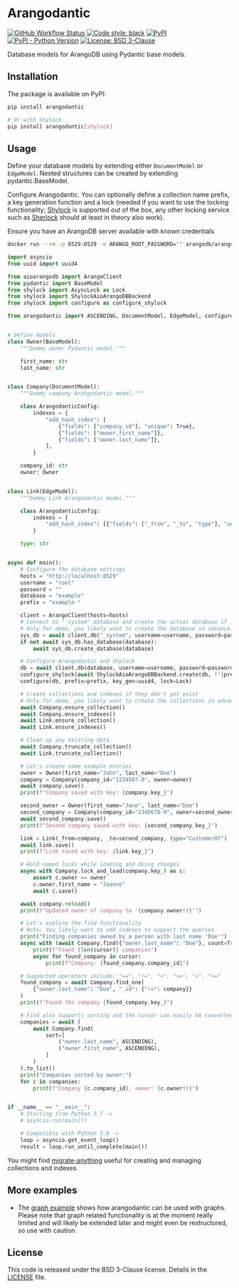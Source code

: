 # Arangodantic

[![GitHub Workflow Status](https://img.shields.io/github/workflow/status/ioxiocom/arangodantic/Build%20and%20upload%20to%20PyPI)](https://github.com/ioxiocom/arangodantic/actions/workflows/publish.yaml)
[![Code style: black](https://img.shields.io/badge/code%20style-black-000000.svg)](https://github.com/psf/black)
[![PyPI](https://img.shields.io/pypi/v/arangodantic)](https://pypi.org/project/arangodantic/)
[![PyPI - Python Version](https://img.shields.io/pypi/pyversions/arangodantic)](https://pypi.org/project/arangodantic/)
[![License: BSD 3-Clause](https://img.shields.io/badge/License-BSD%203--Clause-blue.svg)](https://opensource.org/licenses/BSD-3-Clause)

Database models for ArangoDB using Pydantic base models.

## Installation

The package is available on PyPI:

```bash
pip install arangodantic

# Or with Shylock
pip install arangodantic[shylock]
```

## Usage

Define your database models by extending either `DocumentModel` or `EdgeModel`. Nested
structures can be created by extending pydantic.BaseModel.

Configure Arangodantic. You can optionally define a collection name prefix, a key
generation function and a lock (needed if you want to use the locking functionality;
[Shylock](https://github.com/lietu/shylock) is supported out of the box, any other
locking service such as [Sherlock](https://pypi.org/project/sherlock/) should at least
in theory also work).

Ensure you have an ArangoDB server available with known credentials

```bash
docker run --rm -p 8529:8529 -e ARANGO_ROOT_PASSWORD="" arangodb/arangodb:3.7.2.1
```

```python
import asyncio
from uuid import uuid4

from aioarangodb import ArangoClient
from pydantic import BaseModel
from shylock import AsyncLock as Lock
from shylock import ShylockAioArangoDBBackend
from shylock import configure as configure_shylock

from arangodantic import ASCENDING, DocumentModel, EdgeModel, configure


# Define models
class Owner(BaseModel):
    """Dummy owner Pydantic model."""

    first_name: str
    last_name: str


class Company(DocumentModel):
    """Dummy company Arangodantic model."""

    class ArangodanticConfig:
        indexes = {
            "add_hash_index": [
                {"fields": ["company_id"], "unique": True},
                {"fields": ["owner.first_name"]},
                {"fields": ["owner.last_name"]},
            ],
        }

    company_id: str
    owner: Owner


class Link(EdgeModel):
    """Dummy Link Arangodantic model."""

    class ArangodanticConfig:
        indexes = {
            "add_hash_index": [{"fields": ["_from", "_to", "type"], "unique": True}]
        }

    type: str


async def main():
    # Configure the database settings
    hosts = "http://localhost:8529"
    username = "root"
    password = ""
    database = "example"
    prefix = "example-"

    client = ArangoClient(hosts=hosts)
    # Connect to "_system" database and create the actual database if it doesn't exist
    # Only for demo, you likely want to create the database in advance.
    sys_db = await client.db("_system", username=username, password=password)
    if not await sys_db.has_database(database):
        await sys_db.create_database(database)

    # Configure Arangodantic and Shylock
    db = await client.db(database, username=username, password=password)
    configure_shylock(await ShylockAioArangoDBBackend.create(db, f"{prefix}shylock"))
    configure(db, prefix=prefix, key_gen=uuid4, lock=Lock)

    # Create collections and indexes if they don't yet exist
    # Only for demo, you likely want to create the collections in advance.
    await Company.ensure_collection()
    await Company.ensure_indexes()
    await Link.ensure_collection()
    await Link.ensure_indexes()

    # Clean up any existing data.
    await Company.truncate_collection()
    await Link.truncate_collection()

    # Let's create some example entries
    owner = Owner(first_name="John", last_name="Doe")
    company = Company(company_id="1234567-8", owner=owner)
    await company.save()
    print(f"Company saved with key: {company.key_}")

    second_owner = Owner(first_name="Jane", last_name="Doe")
    second_company = Company(company_id="2345678-9", owner=second_owner)
    await second_company.save()
    print(f"Second company saved with key: {second_company.key_}")

    link = Link(_from=company, _to=second_company, type="CustomerOf")
    await link.save()
    print(f"Link saved with key: {link.key_}")

    # Hold named locks while loading and doing changes
    async with Company.lock_and_load(company.key_) as c:
        assert c.owner == owner
        c.owner.first_name = "Joanne"
        await c.save()

    await company.reload()
    print(f"Updated owner of company to '{company.owner!r}'")

    # Let's explore the find functionality
    # Note: You likely want to add indexes to support the queries
    print("Finding companies owned by a person with last name 'Doe'")
    async with (await Company.find({"owner.last_name": "Doe"}, count=True)) as cursor:
        print(f"Found {len(cursor)} companies")
        async for found_company in cursor:
            print(f"Company: {found_company.company_id}")

    # Supported operators include: "==", "!=", "<", "<=", ">", ">="
    found_company = await Company.find_one(
        {"owner.last_name": "Doe", "_id": {"!=": company}}
    )
    print(f"Found the company {found_company.key_}")

    # Find also supports sorting and the cursor can easily be converted to a list
    companies = await (
        await Company.find(
            sort=[
                ("owner.last_name", ASCENDING),
                ("owner.first_name", ASCENDING),
            ]
        )
    ).to_list()
    print("Companies sorted by owner:")
    for c in companies:
        print(f"Company {c.company_id}, owner: {c.owner!r}")


if __name__ == "__main__":
    # Starting from Python 3.7 ->
    # asyncio.run(main())

    # Compatible with Python 3.6 ->
    loop = asyncio.get_event_loop()
    result = loop.run_until_complete(main())
```

You might find [migrate-anything](https://github.com/cocreators-ee/migrate-anything)
useful for creating and managing collections and indexes.

## More examples

- The [graph example](examples/graph_example.py) shows how arangodantic can be used with
  graphs. Please note that graph related functionality is at the moment really limited
  and will likely be extended later and might even be restructured, so use with caution.

## License

This code is released under the BSD 3-Clause license. Details in the
[LICENSE](./LICENSE) file.
